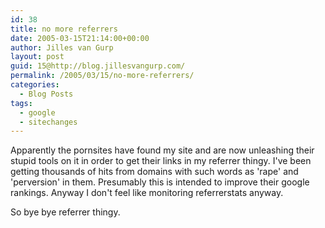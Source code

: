```yaml
---
id: 38
title: no more referrers
date: 2005-03-15T21:14:00+00:00
author: Jilles van Gurp
layout: post
guid: 15@http://blog.jillesvangurp.com/
permalink: /2005/03/15/no-more-referrers/
categories:
  - Blog Posts
tags:
  - google
  - sitechanges
---
```

 Apparently the pornsites have found my site and are now unleashing their stupid tools on it in order to get their links in my referrer thingy. I've been getting thousands of hits from domains with such words as 'rape' and 'perversion' in them. Presumably this is intended to improve their google rankings. Anyway I don't feel like monitoring referrerstats anyway.

So bye bye referrer thingy. 